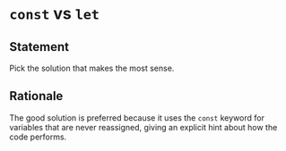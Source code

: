 # `const` vs `let`

## Statement

Pick the solution that makes the most sense.


## Rationale

The good solution is preferred because it uses the `const` keyword for variables that are never reassigned, giving an explicit hint about how the code performs.

